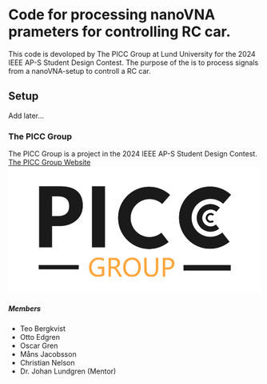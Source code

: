 # Code for processing nanoVNA prameters for controlling RC car.
This code is devoloped by The PICC Group at Lund University for the 2024 IEEE AP-S Student Design Contest. The purpose of the is to process signals from a nanoVNA-setup to controll a RC car.

## Setup
Add later...
### The PICC Group
The PICC Group is a project in the 2024 IEEE AP-S Student Design Contest. 
[The PICC Group Website](https://picc-group.github.io)
![The PICC Group](picc-logo.png)
##### Members
- Teo Bergkvist
- Otto Edgren
- Oscar Gren
- Måns Jacobsson
- Christian Nelson
- Dr. Johan Lundgren (Mentor)
